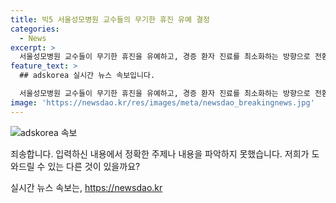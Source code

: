 ```yaml
---
title: 빅5 서울성모병원 교수들의 무기한 휴진 유예 결정
categories:
  - News
excerpt: >
  서울성모병원 교수들이 무기한 휴진을 유예하고, 경증 환자 진료를 최소화하는 방향으로 전환하기로 결정했습니다. 가톨릭대 의과대학 교수협의회는 정부 정책에 항의하되 방식을 변경해야 한다는 의견을 밝혔으며, 향후 필요한 순간에는 강력한 휴진 등에 참여할 의사가 82%에 달한다고 합니다. 한편, 서울대병원은 일주일만에 휴진을 중단하고 정상 진료를 재개했습니다.
feature_text: >
  ## adskorea 실시간 뉴스 속보입니다.

  서울성모병원 교수들이 무기한 휴진을 유예하고, 경증 환자 진료를 최소화하는 방향으로 전환하기로 결정했습니다. 가톨릭대 의과대학 교수협의회는 정부 정책에 항의하되 방식을 변경해야 한다는 의견을 밝혔으며, 향후 필요한 순간에는 강력한 휴진 등에 참여할 의사가 82%에 달한다고 합니다. 한편, 서울대병원은 일주일만에 휴진을 중단하고 정상 진료를 재개했습니다.
image: 'https://newsdao.kr/res/images/meta/newsdao_breakingnews.jpg'
---
```


<p><img src="https://newsdao.kr/res/images/meta/newsdao_breakingnews.jpg" alt="adskorea 속보" /></p>

<p>죄송합니다. 입력하신 내용에서 정확한 주제나 내용을 파악하지 못했습니다. 저희가 도와드릴 수 있는 다른 것이 있을까요?</p>
실시간 뉴스 속보는, <a href="https://newsdao.kr" rel="dofollow">https://newsdao.kr</a>



